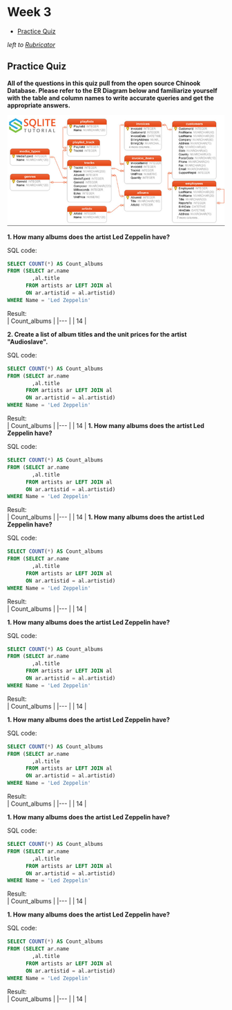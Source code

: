 # Week 3
- [Practice Quiz](#practice-quiz)

*left to [Rubricator](../README.md)*

## Practice Quiz

**All of the questions in this quiz pull from the open source Chinook Database. Please refer to the ER Diagram below and familiarize yourself with the table and column names to write accurate queries and get the appropriate answers.**

![Database](images/Chinook_Database.png)

**1. How many albums does the artist Led Zeppelin have?**

SQL code:</br> 
```SQL
SELECT COUNT(*) AS Count_albums
FROM (SELECT ar.name
		,al.title
      FROM artists ar LEFT JOIN al
      ON ar.artistid = al.artistid)
WHERE Name = 'Led Zeppelin'
```

Result:</br> 
| Count_albums |
|--- |
|           14 |

**2. Create a list of album titles and the unit prices for the artist "Audioslave".**

SQL code:</br> 
```SQL
SELECT COUNT(*) AS Count_albums
FROM (SELECT ar.name
		,al.title
      FROM artists ar LEFT JOIN al
      ON ar.artistid = al.artistid)
WHERE Name = 'Led Zeppelin'
```

Result:</br> 
| Count_albums |
|--- |
|           14 |
**1. How many albums does the artist Led Zeppelin have?**

SQL code:</br> 
```SQL
SELECT COUNT(*) AS Count_albums
FROM (SELECT ar.name
		,al.title
      FROM artists ar LEFT JOIN al
      ON ar.artistid = al.artistid)
WHERE Name = 'Led Zeppelin'
```

Result:</br> 
| Count_albums |
|--- |
|           14 |
**1. How many albums does the artist Led Zeppelin have?**

SQL code:</br> 
```SQL
SELECT COUNT(*) AS Count_albums
FROM (SELECT ar.name
		,al.title
      FROM artists ar LEFT JOIN al
      ON ar.artistid = al.artistid)
WHERE Name = 'Led Zeppelin'
```

Result:</br> 
| Count_albums |
|--- |
|           14 |

**1. How many albums does the artist Led Zeppelin have?**

SQL code:</br> 
```SQL
SELECT COUNT(*) AS Count_albums
FROM (SELECT ar.name
		,al.title
      FROM artists ar LEFT JOIN al
      ON ar.artistid = al.artistid)
WHERE Name = 'Led Zeppelin'
```

Result:</br> 
| Count_albums |
|--- |
|           14 |

**1. How many albums does the artist Led Zeppelin have?**

SQL code:</br> 
```SQL
SELECT COUNT(*) AS Count_albums
FROM (SELECT ar.name
		,al.title
      FROM artists ar LEFT JOIN al
      ON ar.artistid = al.artistid)
WHERE Name = 'Led Zeppelin'
```

Result:</br> 
| Count_albums |
|--- |
|           14 |

**1. How many albums does the artist Led Zeppelin have?**

SQL code:</br> 
```SQL
SELECT COUNT(*) AS Count_albums
FROM (SELECT ar.name
		,al.title
      FROM artists ar LEFT JOIN al
      ON ar.artistid = al.artistid)
WHERE Name = 'Led Zeppelin'
```

Result:</br> 
| Count_albums |
|--- |
|           14 |

**1. How many albums does the artist Led Zeppelin have?**

SQL code:</br> 
```SQL
SELECT COUNT(*) AS Count_albums
FROM (SELECT ar.name
		,al.title
      FROM artists ar LEFT JOIN al
      ON ar.artistid = al.artistid)
WHERE Name = 'Led Zeppelin'
```

Result:</br> 
| Count_albums |
|--- |
|           14 |

